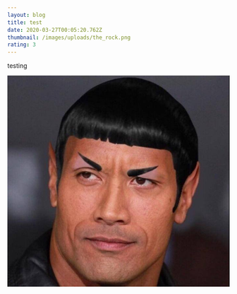 ```yaml
---
layout: blog
title: test
date: 2020-03-27T00:05:20.762Z
thumbnail: /images/uploads/the_rock.png
rating: 3
---
```

testing



![](/images/uploads/the_rock.png)